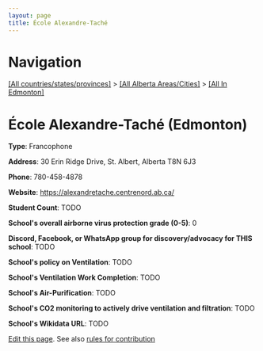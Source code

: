 ```yaml
---
layout: page
title: École Alexandre-Taché
---
```

# Navigation

[[All countries/states/provinces]](../../..) > [[All Alberta Areas/Cities]](../..) > [[All In Edmonton]](..)

# École Alexandre-Taché (Edmonton)

**Type**: Francophone

**Address**: 30 Erin Ridge Drive, St. Albert, Alberta T8N 6J3

**Phone**: 780-458-4878

**Website**: <https://alexandretache.centrenord.ab.ca/>

**Student Count**: TODO

**School's overall airborne virus protection grade (0-5)**: 0

**Discord, Facebook, or WhatsApp group for discovery/advocacy for THIS school**: TODO

**School's policy on Ventilation**: TODO

**School's Ventilation Work Completion**: TODO

**School's Air-Purification**: TODO

**School's CO2 monitoring to actively drive ventilation and filtration**: TODO

**School's Wikidata URL**: TODO


[Edit this page](https://github.com/ventilate-schools/AB/edit/main/./Edmonton/École_Alexandre-Taché.md). See also [rules for contribution](../../../contribution-rules/)